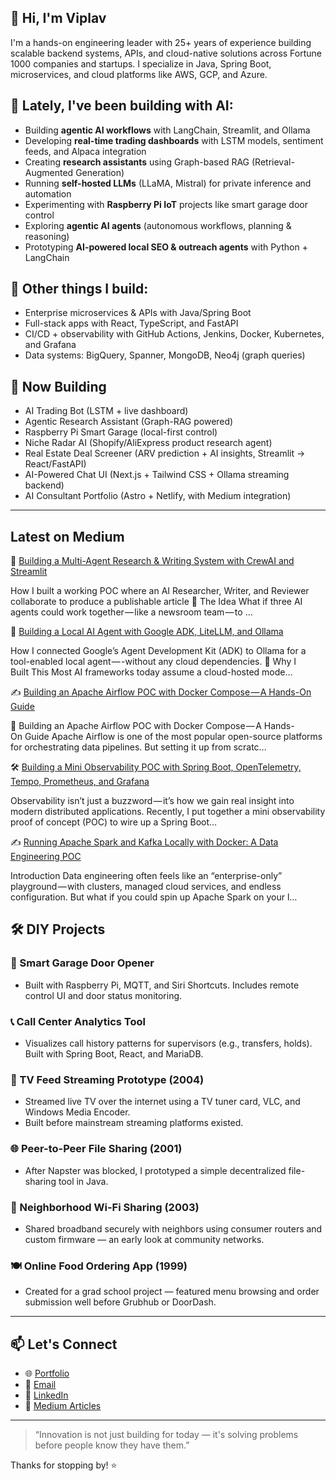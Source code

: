 ## 👋 Hi, I'm Viplav

I'm a hands-on engineering leader with 25+ years of experience building scalable backend systems, APIs, and cloud-native solutions across Fortune 1000 companies and startups. I specialize in Java, Spring Boot, microservices, and cloud platforms like AWS, GCP, and Azure.

## 🤖 Lately, I've been building with AI:
- Building **agentic AI workflows** with LangChain, Streamlit, and Ollama
- Developing **real-time trading dashboards** with LSTM models, sentiment feeds, and Alpaca integration
- Creating **research assistants** using Graph-based RAG (Retrieval-Augmented Generation)
- Running **self-hosted LLMs** (LLaMA, Mistral) for private inference and automation
- Experimenting with **Raspberry Pi IoT** projects like smart garage door control
- Exploring **agentic AI agents** (autonomous workflows, planning & reasoning)  
- Prototyping **AI-powered local SEO & outreach agents** with Python + LangChain  

## 🔧 Other things I build:
- Enterprise microservices & APIs with Java/Spring Boot  
- Full-stack apps with React, TypeScript, and FastAPI  
- CI/CD + observability with GitHub Actions, Jenkins, Docker, Kubernetes, and Grafana  
- Data systems: BigQuery, Spanner, MongoDB, Neo4j (graph queries)  

## 🚀 Now Building
- AI Trading Bot (LSTM + live dashboard)  
- Agentic Research Assistant (Graph-RAG powered)  
- Raspberry Pi Smart Garage (local-first control)  
- Niche Radar AI (Shopify/AliExpress product research agent)  
- Real Estate Deal Screener (ARV prediction + AI insights, Streamlit → React/FastAPI)  
- AI-Powered Chat UI (Next.js + Tailwind CSS + Ollama streaming backend)  
- AI Consultant Portfolio (Astro + Netlify, with Medium integration)  

---

## Latest on Medium














<!-- medium:start -->
📡 [Building a Multi-Agent Research &amp; Writing System with CrewAI and Streamlit](https://medium.com/@viplav.fauzdar/building-a-multi-agent-research-writing-system-with-crewai-and-streamlit-0604e6ac9ffc?source=rss-95d48320118------2)
  > 
How I built a working POC where an AI Researcher, Writer, and Reviewer collaborate to produce a publishable article
🧩 The Idea
What if three AI agents could work together — like a newsroom team — to …

🤖 [Building a Local AI Agent with Google ADK, LiteLLM, and Ollama](https://medium.com/@viplav.fauzdar/building-a-local-ai-agent-with-google-adk-litellm-and-ollama-6e907e2db268?source=rss-95d48320118------2)
  > 
How I connected Google’s Agent Development Kit (ADK) to Ollama for a tool-enabled local agent — -without any cloud dependencies.
🚀 Why I Built This
Most AI frameworks today assume a cloud-hosted mode…

✍️ [Building an Apache Airflow POC with Docker Compose — A Hands-On Guide](https://medium.com/@viplav.fauzdar/building-an-apache-airflow-poc-with-docker-compose-a-hands-on-guide-93dacf2d0ffd?source=rss-95d48320118------2)
  > 
🚀 Building an Apache Airflow POC with Docker Compose — A Hands-On Guide
Apache Airflow is one of the most popular open-source platforms for orchestrating data pipelines. But setting it up from scratc…

🛠️ [Building a Mini Observability POC with Spring Boot, OpenTelemetry, Tempo, Prometheus, and Grafana](https://medium.com/@viplav.fauzdar/building-a-mini-observability-poc-with-spring-boot-opentelemetry-tempo-prometheus-and-grafana-0b15e084dd89?source=rss-95d48320118------2)
  > 
Observability isn’t just a buzzword — it’s how we gain real insight into modern distributed applications. Recently, I put together a mini observability proof of concept (POC) to wire up a Spring Boot…

✍️ [Running Apache Spark and Kafka Locally with Docker: A Data Engineering POC](https://medium.com/@viplav.fauzdar/running-apache-spark-locally-with-docker-an-iot-data-engineering-poc-aa4575fa7e7e?source=rss-95d48320118------2)
  > 
Introduction
Data engineering often feels like an “enterprise-only” playground — with clusters, managed cloud services, and endless configuration. But what if you could spin up Apache Spark on your l…
<!-- medium:end -->

## 🛠️ DIY Projects
### 🚪 Smart Garage Door Opener
- Built with Raspberry Pi, MQTT, and Siri Shortcuts. Includes remote control UI and door status monitoring.

### 📞 Call Center Analytics Tool
- Visualizes call history patterns for supervisors (e.g., transfers, holds). Built with Spring Boot, React, and MariaDB.
### 📡 TV Feed Streaming Prototype (2004)
- Streamed live TV over the internet using a TV tuner card, VLC, and Windows Media Encoder.
- Built before mainstream streaming platforms existed.

### 🌐 Peer-to-Peer File Sharing (2001)
- After Napster was blocked, I prototyped a simple decentralized file-sharing tool in Java.

### 📶 Neighborhood Wi-Fi Sharing (2003)
- Shared broadband securely with neighbors using consumer routers and custom firmware — an early look at community networks.

### 🍽️ Online Food Ordering App (1999)
- Created for a grad school project — featured menu browsing and order submission well before Grubhub or DoorDash.

---

## 📫 Let's Connect
- 🌐 [Portfolio](https://viplavfauzdar.com)
- 📧 <a href="viplav.fauzdar@gmail.com">Email</a>  
- 💼 [LinkedIn](https://www.linkedin.com/in/viplavfauzdar)  
- 🧪 [Medium Articles](https://medium.com/@viplav.fauzdar)  

---

> “Innovation is not just building for today — it's solving problems before people know they have them.”

Thanks for stopping by! ⭐️
